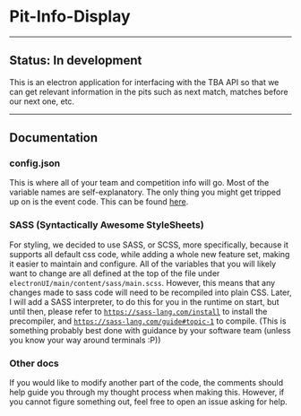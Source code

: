 # Pit-Info-Display

---
## Status: In development
This is an electron application for interfacing with the TBA API so that we can get relevant information in the pits such as next match, matches before our next one, etc.

---
## Documentation
### config.json
This is where all of your team and competition info will go. Most of the variable names are self-explanatory. The only thing you might get tripped up on is the event code. This can be found [here](https://frc-events.firstinspires.org/2018/events).
### SASS (Syntactically Awesome StyleSheets)
For styling, we decided to use SASS, or SCSS, more specifically, because it supports all default css code, while adding a whole new feature set, making it easier to maintain and configure.
All of the variables that you will likely want to change are all defined at the top of the file under ```electronUI/main/content/sass/main.scss```. However, this means that any changes made to sass code will need to be recompiled into plain CSS. Later, I will add a SASS interpreter, to do this for you in the runtime on start, but until then, please refer to [```https://sass-lang.com/install```](https://sass-lang.com/install) to install the precompiler, and [```https://sass-lang.com/guide#topic-1```](https://sass-lang.com/guide#topic-1) to compile. (This is something probably best done with guidance by your software team (unless you know your way around terminals :P))
### Other docs
If you would like to modify another part of the code, the comments should help guide you through my thought process when making this. However, if you cannot figure something out, feel free to open an issue asking for help.
